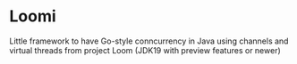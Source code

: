 # Loomi
Little framework to have Go-style conncurrency in Java using channels and virtual threads from project Loom (JDK19 with preview features or newer)
